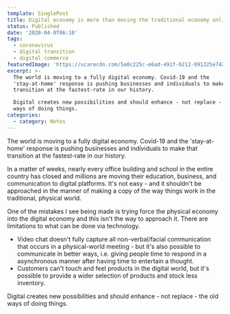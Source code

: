 ```yaml
---
template: SinglePost
title: Digital economy is more than moving the traditional economy online
status: Published
date: '2020-04-0T06:10'
tags:
  - coronavirus
  - digital transition
  - digital commerce
featuredImage: 'https://ucarecdn.com/5a0c225c-e6ad-491f-b212-091325e7425b/'
excerpt: >-
  The world is moving to a fully digital economy. Covid-19 and the
  'stay-at-home' response is pushing businesses and individuals to make that
  transition at the fastest-rate in our history.

  Digital creates new possibilities and should enhance - not replace - the old
  ways of doing things.
categories:
  - category: Notes
---
```

The world is moving to a fully digital economy. Covid-19 and the 'stay-at-home' response is pushing businesses and individuals to make that transition at the fastest-rate in our history.

In a matter of weeks, nearly every office building and school in the entire country has closed and millions are moving their education, business, and communication to digital platforms. It's not easy - and it shouldn't be approached in the manner of making a copy of the way things work in the traditional, physical world.

One of the mistakes I see being made is trying force the physical economy into the digital economy and this isn't the way to approach it. There are limitations to what can be done via technology.

* Video chat doesn't fully capture all non-verbal/facial communication that occurs in a physical-world meeting - but it's also possible to communicate in better ways, i.e. giving people time to respond in a asynchronous manner after having time to entertain a thought.
* Customers can't touch and feel products in the digital world, but it's possible to provide a wider selection of products and stock less inventory.

Digital creates new possibilities and should enhance - not replace - the old ways of doing things.
